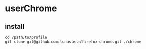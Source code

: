 # userChrome

## install

```:sh
cd /path/to/profile
git clone git@github.com:lunastera/firefox-chrome.git ./chrome
```
